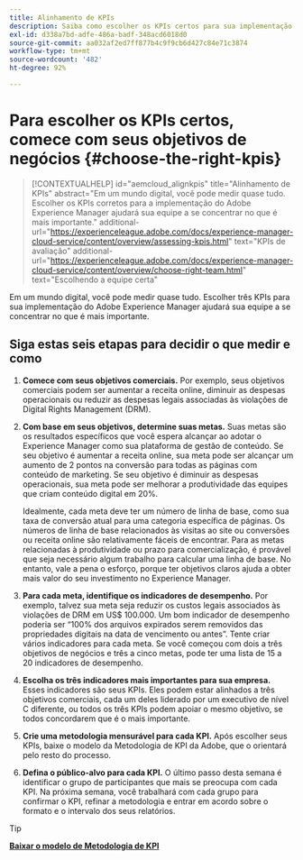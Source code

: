 ```yaml
---
title: Alinhamento de KPIs
description: Saiba como escolher os KPIs certos para sua implementação do AEM
exl-id: d338a7bd-adfe-486a-badf-348acd6018d0
source-git-commit: aa032af2ed7ff877b4c9f9cb6d427c84e71c3874
workflow-type: tm+mt
source-wordcount: '482'
ht-degree: 92%

---
```


# Para escolher os KPIs certos, comece com seus objetivos de negócios {#choose-the-right-kpis}

>[!CONTEXTUALHELP]
>id="aemcloud_alignkpis"
>title="Alinhamento de KPIs"
>abstract="Em um mundo digital, você pode medir quase tudo. Escolher os KPIs corretos para a implementação do Adobe Experience Manager ajudará sua equipe a se concentrar no que é mais importante."
>additional-url="https://experienceleague.adobe.com/docs/experience-manager-cloud-service/content/overview/assessing-kpis.html" text="KPIs de avaliação"
>additional-url="https://experienceleague.adobe.com/docs/experience-manager-cloud-service/content/overview/choose-right-team.html" text="Escolhendo a equipe certa"

Em um mundo digital, você pode medir quase tudo. Escolher três KPIs para sua implementação do Adobe Experience Manager ajudará sua equipe a se concentrar no que é mais importante.


##  **Siga estas seis etapas para decidir o que medir e como**


1. **Comece com seus objetivos comerciais.** Por exemplo, seus objetivos comerciais podem ser aumentar a receita online, diminuir as despesas operacionais ou reduzir as despesas legais associadas às violações de Digital Rights Management (DRM).

1. **Com base em seus objetivos, determine suas metas.** Suas metas são os resultados específicos que você espera alcançar ao adotar o Experience Manager como sua plataforma de gestão de conteúdo. Se seu objetivo é aumentar a receita online, sua meta pode ser alcançar um aumento de 2 pontos na conversão para todas as páginas com conteúdo de marketing. Se seu objetivo é diminuir as despesas operacionais, sua meta pode ser melhorar a produtividade das equipes que criam conteúdo digital em 20%.

   Idealmente, cada meta deve ter um número de linha de base, como sua taxa de conversão atual para uma categoria específica de páginas. Os números de linha de base relacionados às visitas ao site ou conversões ou receita online são relativamente fáceis de encontrar. Para as metas relacionadas à produtividade ou prazo para comercialização, é provável que seja necessário algum trabalho para calcular uma linha de base. No entanto, vale a pena o esforço, porque ter objetivos claros ajuda a obter mais valor do seu investimento no Experience Manager.

1. **Para cada meta, identifique os indicadores de desempenho.** Por exemplo, talvez sua meta seja reduzir os custos legais associados às violações de DRM em US$ 100.000. Um bom indicador de desempenho poderia ser “100% dos arquivos expirados serem removidos das propriedades digitais na data de vencimento ou antes”. Tente criar vários indicadores para cada meta. Se você começou com dois a três objetivos de negócios e três a cinco metas, pode ter uma lista de 15 a 20 indicadores de desempenho.

1. **Escolha os três indicadores mais importantes para sua empresa.** Esses indicadores são seus KPIs. Eles podem estar alinhados a três objetivos comerciais, cada um deles liderado por um executivo de nível C diferente, ou todos os três KPIs podem apoiar o mesmo objetivo, se todos concordarem que é o mais importante.

1. **Crie uma metodologia mensurável para cada KPI.** Após escolher seus KPIs, baixe o modelo da Metodologia de KPI da Adobe, que o orientará pelo resto do processo.

1. **Defina o público-alvo para cada KPI.** O último passo desta semana é identificar o grupo de participantes que mais se preocupa com cada KPI. Na próxima semana, você trabalhará com cada grupo para confirmar o KPI, refinar a metodologia e entrar em acordo sobre o formato e o intervalo dos seus relatórios.

>[!TIP]
>
>[**Baixar o modelo de Metodologia de KPI**](https://experienceleague.adobe.com/welcome/aem/assets/img/KPI_Methodology_Template.png)
